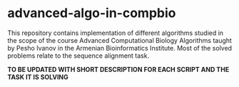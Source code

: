 # advanced-algo-in-compbio
This repository contains implementation of different algorithms studied in the scope of the course Advanced Computational Biology Algorithms taught by Pesho Ivanov in the Armenian Bioinformatics Institute. Most of the solved problems relate to the sequence alignment task.


**TO BE UPDATED WITH SHORT DESCRIPTION FOR EACH SCRIPT AND THE TASK IT IS SOLVING**
